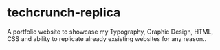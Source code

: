 # techcrunch-replica
 A portfolio website to showcase my Typography, Graphic Design, HTML, CSS and ability to replicate already exsisting websites for any reason..
